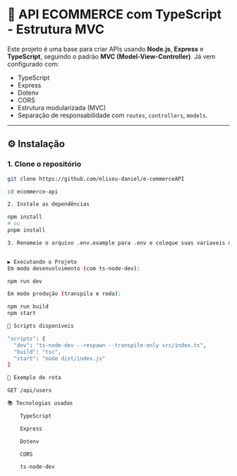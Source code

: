 # 🚀 API ECOMMERCE com TypeScript - Estrutura MVC

Este projeto é uma base para criar APIs usando **Node.js**, **Express** e **TypeScript**, seguindo o padrão **MVC (Model-View-Controller)**. Já vem configurado com:

- TypeScript
- Express
- Dotenv
- CORS
- Estrutura modularizada (MVC)
- Separação de responsabilidade com `routes`, `controllers`, `models`.

---

## ⚙️ Instalação

### 1. Clone o repositório

```bash
git clone https://github.com/eliseu-daniel/e-commerceAPI

cd ecommerce-api

2. Instale as dependências

npm install
# ou
pnpm install

3. Renomeie o arquivo .env.example para .env e coloque suas variaveis de ambiente


▶️ Executando o Projeto
Em modo desenvolvimento (com ts-node-dev):

npm run dev

Em modo produção (transpila e roda):

npm run build
npm start

📌 Scripts disponíveis

"scripts": {
  "dev": "ts-node-dev --respawn --transpile-only src/index.ts",
  "build": "tsc",
  "start": "node dist/index.js"
}

🧪 Exemplo de rota

GET /api/users

📚 Tecnologias usadas

    TypeScript

    Express

    Dotenv

    CORS

    ts-node-dev